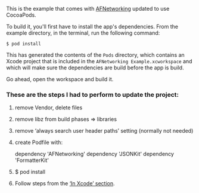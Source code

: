 This is the example that comes with [AFNetworking][url] updated to use CocoaPods.

To build it, you'll first have to install the app's dependencies. From the
example directory, in the terminal, run the following command:

    $ pod install

This has generated the contents of the `Pods` directory, which contains an Xcode
project that is included in the `AFNetworking Example.xcworkspace` and which
will make sure the dependencies are build before the app is build.

Go ahead, open the workspace and build it.


### These are the steps I had to perform to update the project:

1. remove Vendor, delete files
2. remove libz from build phases => libraries
3. remove ‘always search user header paths’ setting (normally not needed)
4. create Podfile with:

      dependency 'AFNetworking'
      dependency 'JSONKit'
      dependency 'FormatterKit'

5. $ pod install
6. Follow steps from the [‘In Xcode’ section][more].


[url]: https://github.com/gowalla/AFNetworking/tree/master/Example
[more]: https://github.com/alloy/cocoapods/wiki/Creating-a-project-that-uses-CocoaPods
